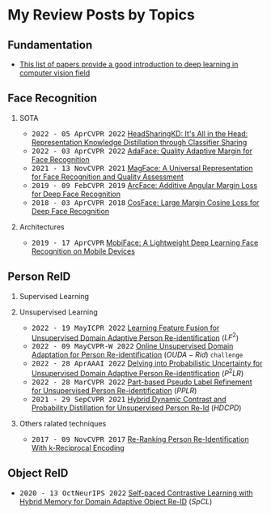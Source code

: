 # My Review Posts by Topics

## Fundamentation
   - [This list of papers provide a good introduction to deep learning in computer vision field](1.Start/fundamental_paper.md)


## Face Recognition

1. SOTA
   - <kbd>2022 - 05 Apr</kbd><kbd>CVPR 2022</kbd> [HeadSharingKD: It's All in the Head: Representation Knowledge Distillation through Classifier Sharing](2.Face%20Recogntion/SOTA/HeadSharingKD.md)
   - <kbd>2022 - 03 Apr</kbd><kbd>CVPR 2022</kbd> [AdaFace: Quality Adaptive Margin for Face Recognition](2.Face%20Recogntion/SOTA/AdaFace.md)
   - <kbd>2021 - 13 Nov</kbd><kbd>CVPR 2021</kbd> [MagFace: A Universal Representation for Face Recognition and Quality Assessment](2.Face%20Recogntion/SOTA/MagFace.md)
   - <kbd>2019 - 09 Feb</kbd><kbd>CVPR 2019</kbd> [ArcFace: Additive Angular Margin Loss for Deep Face Recognition](2.Face%20Recogntion/SOTA/ArcFace.md)
   - <kbd>2018 - 03 Apr</kbd><kbd>CVPR 2018</kbd> [CosFace: Large Margin Cosine Loss for Deep Face Recognition](2.Face%20Recogntion/SOTA/CosFace.md)
  
2. Architectures
   - <kbd>2019 - 17 Apr</kbd><kbd>CVPR</kbd> [MobiFace: A Lightweight Deep Learning Face Recognition on Mobile Devices](2.Face%20Recogntion/Architectures/Mobiface.md)

## Person ReID

1. Supervised Learning
   
2. Unsupervised Learning
   - <kbd>2022 - 19 May</kbd><kbd>ICPR 2022</kbd> [Learning Feature Fusion for Unsupervised Domain Adaptive Person Re-identification](3.Person%20ReID/LF2.md) ($LF^2$)
   - <kbd>2022 - 09 May</kbd><kbd>CVPR-W 2022</kbd> [Online Unsupervised Domain Adaptation for Person Re-identification](3.Person%20ReID/OUDA-Rid.md) ($OUDA-Rid$) `challenge`
   - <kbd>2022 - 28 Apr</kbd><kbd>AAAI 2022</kbd> [Delving into Probabilistic Uncertainty for Unsupervised Domain Adaptive Person Re-identification](3.Person%20ReID/P2LR.md) ($P^{2}LR$)
   - <kbd>2022 - 28 Mar</kbd><kbd>CVPR 2022</kbd> [Part-based Pseudo Label Refinement for Unsupervised Person Re-identification](3.Person%20ReID/PPLR.md) ($PPLR$)
   - <kbd>2021 - 29 Sep</kbd><kbd>CVPR 2021</kbd> [Hybrid Dynamic Contrast and Probability Distillation for Unsupervised Person Re-Id](3.Person%20ReID/HDCPD.md) ($HDCPD$)
  
3. Others ralated techniques
   - <kbd>2017 - 09 Nov</kbd><kbd>CVPR 2017</kbd> [Re-Ranking Person Re-Identification With k-Reciprocal Encoding](3.Person%20ReID/ReRankwKRE.md)

## Object ReID
   - <kbd>2020 - 13 Oct</kbd><kbd>NeurIPS 2022</kbd> [Self-paced Contrastive Learning with Hybrid Memory for Domain Adaptive Object Re-ID](3.Object%20ReID/SpCL.md) ($SpCL$) 
